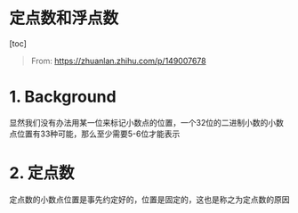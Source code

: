 # 定点数和浮点数

[toc]

> From: https://zhuanlan.zhihu.com/p/149007678



# 1. Background

显然我们没有办法用某一位来标记小数点的位置，一个32位的二进制小数的小数点位置有33种可能，那么至少需要5-6位才能表示





# 2. 定点数

定点数的小数点位置是事先约定好的，位置是固定的，这也是称之为定点数的原因